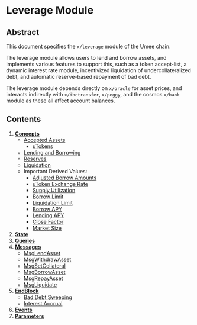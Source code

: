 # Leverage Module

## Abstract

This document specifies the `x/leverage` module of the Umee chain.

The leverage module allows users to lend and borrow assets, and implements various features to support this, such as a token accept-list, a dynamic interest rate module, incentivized liquidation of undercollateralized debt, and automatic reserve-based repayment of bad debt.

The leverage module depends directly on `x/oracle` for asset prices, and interacts indirectly with `x/ibctransfer`, `x/peggy`, and the cosmos `x/bank` module as these all affect account balances.

## Contents

1. **[Concepts](01_concepts.md)**
   - [Accepted Assets](01_concepts.md#Accepted-Assets)
     - [uTokens](01_concepts.md#uTokens)
   - [Lending and Borrowing](01_concepts.md#Lending-and-Borrowing)
   - [Reserves](01_concepts.md#Reserves)
   - [Liquidation](01_concepts.md#Liquidation)
   - Important Derived Values:
     - [Adjusted Borrow Amounts](01_concepts.md#Adjusted-Borrow-Amounts)
     - [uToken Exchange Rate](01_concepts.md#uToken-Exchange-Rate)
     - [Supply Utilization](01_concepts.md#Supply-Utilization)
     - [Borrow Limit](01_concepts.md#Borrow-Limit)
     - [Liquidation Limit](01_concepts.md#Liquidation-Limit)
     - [Borrow APY](01_concepts.md#Borrow-APY)
     - [Lending APY](01_concepts.md#Lending-APY)
     - [Close Factor](01_concepts.md#Close-Factor)
     - [Market Size](01_concepts.md#Market-Size)
2. **[State](02_state.md)**
3. **[Queries](03_queries.md)**
4. **[Messages](04_messages.md)**
   - [MsgLendAsset](04_messages.md#MsgLendAsset)
   - [MsgWithdrawAsset](04_messages.md#MsgWithdrawAsset)
   - [MsgSetCollateral](04_messages.md#MsgSetCollateral)
   - [MsgBorrowAsset](04_messages.md#MsgBorrowAsset)
   - [MsgRepayAsset](04_messages.md#MsgRepayAsset)
   - [MsgLiquidate](04_messages.md#MsgLiquidate)
5. **[EndBlock](05_endblock.md)**
   - [Bad Debt Sweeping](05_endblock.md#Sweep-Bad-Debt)
   - [Interest Accrual](05_endblock.md#Accrue-Interest)
6. **[Events](06_events.md)**
7. **[Parameters](07_params.md)**
